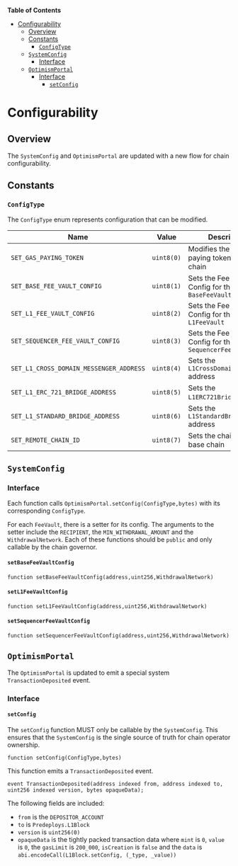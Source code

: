 <!-- START doctoc generated TOC please keep comment here to allow auto update -->
<!-- DON'T EDIT THIS SECTION, INSTEAD RE-RUN doctoc TO UPDATE -->
**Table of Contents**

- [Configurability](#configurability)
  - [Overview](#overview)
  - [Constants](#constants)
    - [`ConfigType`](#configtype)
  - [`SystemConfig`](#systemconfig)
    - [Interface](#interface)
  - [`OptimismPortal`](#optimismportal)
    - [Interface](#interface-1)
      - [`setConfig`](#setconfig)

<!-- END doctoc generated TOC please keep comment here to allow auto update -->

# Configurability

## Overview

The `SystemConfig` and `OptimismPortal` are updated with a new flow for chain
configurability.

## Constants

### `ConfigType`

The `ConfigType` enum represents configuration that can be modified.

| Name | Value | Description |
| ---- | ----- | --- |
| `SET_GAS_PAYING_TOKEN` | `uint8(0)` | Modifies the gas paying token for the chain |
| `SET_BASE_FEE_VAULT_CONFIG` | `uint8(1)` | Sets the Fee Vault Config for the `BaseFeeVault` |
| `SET_L1_FEE_VAULT_CONFIG` | `uint8(2)` | Sets the Fee Vault Config for the `L1FeeVault` |
| `SET_SEQUENCER_FEE_VAULT_CONFIG` | `uint8(3)` | Sets the Fee Vault Config for the `SequencerFeeVault` |
| `SET_L1_CROSS_DOMAIN_MESSENGER_ADDRESS` | `uint8(4)` | Sets the `L1CrossDomainMessenger` address |
| `SET_L1_ERC_721_BRIDGE_ADDRESS` | `uint8(5)` | Sets the `L1ERC721Bridge` address |
| `SET_L1_STANDARD_BRIDGE_ADDRESS` | `uint8(6)` | Sets the `L1StandardBridge` address |
| `SET_REMOTE_CHAIN_ID` | `uint8(7)` | Sets the chain id of the base chain |

## `SystemConfig`

### Interface

Each function calls `OptimismPortal.setConfig(ConfigType,bytes)` with its corresponding `ConfigType`.

For each `FeeVault`, there is a setter for its config. The arguments to the setter include
the `RECIPIENT`, the `MIN_WITHDRAWAL_AMOUNT` and the `WithdrawalNetwork`.
Each of these functions should be `public` and only callable by the chain governor.

#### `setBaseFeeVaultConfig`

```solidity
function setBaseFeeVaultConfig(address,uint256,WithdrawalNetwork)
```

#### `setL1FeeVaultConfig`

```solidity
function setL1FeeVaultConfig(address,uint256,WithdrawalNetwork)
```

#### `setSequencerFeeVaultConfig`

```solidity
function setSequencerFeeVaultConfig(address,uint256,WithdrawalNetwork)
```

## `OptimismPortal`

The `OptimismPortal` is updated to emit a special system `TransactionDeposited` event.

### Interface

#### `setConfig`

The `setConfig` function MUST only be callable by the `SystemConfig`. This ensures that the `SystemConfig`
is the single source of truth for chain operator ownership.

```solidity
function setConfig(ConfigType,bytes)
```

This function emits a `TransactionDeposited` event.

```solidity
event TransactionDeposited(address indexed from, address indexed to, uint256 indexed version, bytes opaqueData);
```

The following fields are included:

- `from` is the `DEPOSITOR_ACCOUNT`
- `to` is `Predeploys.L1Block`
- `version` is `uint256(0)`
- `opaqueData` is the tightly packed transaction data where `mint` is `0`, `value` is `0`, the `gasLimit`
   is `200_000`, `isCreation` is `false` and the `data` is `abi.encodeCall(L1Block.setConfig, (_type, _value))`
